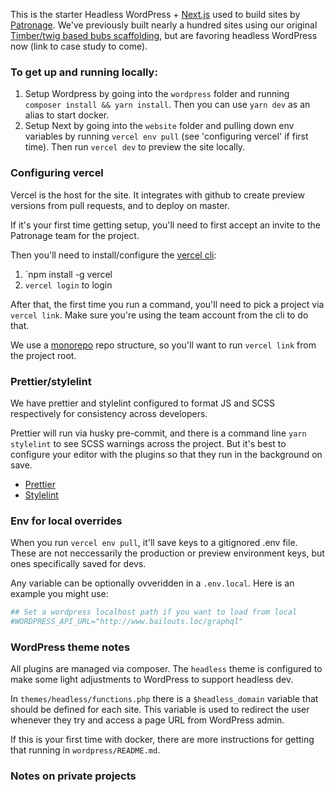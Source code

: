 This is the starter Headless WordPress + [Next.js](https://github.com/vercel/next.js) used to build sites by [Patronage](https://www.patronage.org). We've previously built nearly a hundred sites using our original [Timber/twig based bubs scaffolding](https://github.com/patronage/bubs), but are favoring headless WordPress now (link to case study to come).

### To get up and running locally:

1. Setup Wordpress by going into the `wordpress` folder and running `composer install && yarn install`. Then you can use `yarn dev` as an alias to start docker.
2. Setup Next by going into the `website` folder and pulling down env variables by running `vercel env pull` (see 'configuring vercel' if first time). Then run `vercel dev` to preview the site locally.

### Configuring vercel

Vercel is the host for the site. It integrates with github to create preview versions from pull requests, and to deploy on master.

If it's your first time getting setup, you'll need to first accept an invite to the Patronage team for the project.

Then you'll need to install/configure the [vercel cli](https://vercel.com/docs/cli):

1. `npm install -g vercel
2. `vercel login` to login

After that, the first time you run a command, you'll need to pick a project via `vercel link`. Make sure you're using the team account from the cli to do that.

We use a [monorepo](https://vercel.com/blog/monorepos) repo structure, so you'll want to run `vercel link` from the project root.

### Prettier/stylelint

We have prettier and stylelint configured to format JS and SCSS respectively for consistency across developers.

Prettier will run via husky pre-commit, and there is a command line `yarn stylelint` to see SCSS warnings across the project. But it's best to configure your editor with the plugins so that they run in the background on save.

- [Prettier](https://marketplace.visualstudio.com/items?itemName=esbenp.prettier-vscode)
- [Stylelint](https://marketplace.visualstudio.com/items?itemName=stylelint.vscode-stylelint)

### Env for local overrides

When you run `vercel env pull`, it'll save keys to a gitignored .env file. These are not neccessarily the production or preview environment keys, but ones specifically saved for devs.

Any variable can be optionally ovveridden in a `.env.local`. Here is an example you might use:

```sh
## Set a wordpress localhost path if you want to load from local
#WORDPRESS_API_URL="http://www.bailouts.loc/graphql"
```

### WordPress theme notes

All plugins are managed via composer. The `headless` theme is configured to make some light adjustments to WordPress to support headless dev.

In `themes/headless/functions.php` there is a `$headless_domain` variable that should be defined for each site. This variable is used to redirect the user whenever they try and access a page URL from WordPress admin.

If this is your first time with docker, there are more instructions for getting that running in `wordpress/README.md`.

### Notes on private projects
